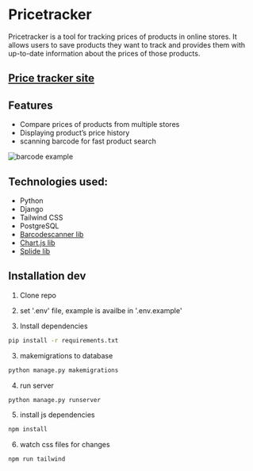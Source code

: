 # Pricetracker

Pricetracker is a tool for tracking prices of products in online stores. It allows users to save products they want to track and provides them with up-to-date information about the prices of those products.

## [Price tracker site](https://price-tracker-76kz.onrender.com/)

## Features

- Compare prices of products from multiple stores
- Displaying product’s price history
- scanning barcode for fast product search

![barcode example](images/barcode_example.gif)

## Technologies used:
 - Python
 - Django
 - Tailwind CSS
 - PostgreSQL
 - [Barcodescanner lib](https://github.com/mebjas/html5-qrcode)
 - [Chart.js lib](https://github.com/chartjs/Chart.js)
 - [Splide lib](https://github.com/Splidejs/splide)
 
## Installation dev

1. Clone repo
2. set '.env' file, example is availbe in '.env.example' 

2. Install dependencies
```bash
pip install -r requirements.txt
```
3. makemigrations to database
```bash
python manage.py makemigrations
```
4. run server
```bash
python manage.py runserver
```
5. install js dependencies
```bash
npm install
```
6. watch css files for changes
```bash
npm run tailwind
```
